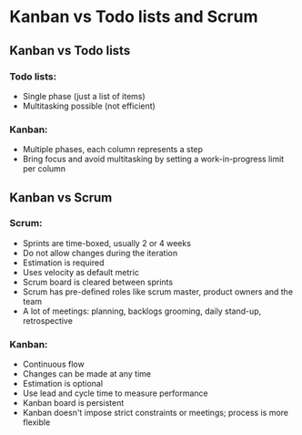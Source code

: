 Kanban vs Todo lists and Scrum
==============================

Kanban vs Todo lists
--------------------

### Todo lists:

- Single phase (just a list of items)
- Multitasking possible (not efficient)

### Kanban:

- Multiple phases, each column represents a step
- Bring focus and avoid multitasking by setting a work-in-progress limit per column

Kanban vs Scrum
---------------

### Scrum:

- Sprints are time-boxed, usually 2 or 4 weeks
- Do not allow changes during the iteration
- Estimation is required
- Uses velocity as default metric
- Scrum board is cleared between sprints
- Scrum has pre-defined roles like scrum master, product owners and the team
- A lot of meetings: planning, backlogs grooming, daily stand-up, retrospective

### Kanban:

- Continuous flow
- Changes can be made at any time
- Estimation is optional
- Use lead and cycle time to measure performance
- Kanban board is persistent
- Kanban doesn't impose strict constraints or meetings; process is more flexible
